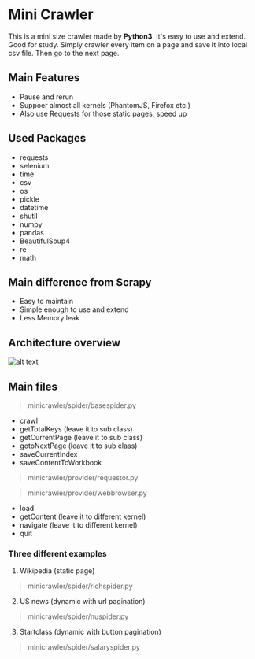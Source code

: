 # Mini Crawler
This is a mini size crawler made by **Python3**. It's easy to use and extend. Good for study.
Simply crawler every item on a page and save it into local csv file. Then go to the next page.

## Main Features
- Pause and rerun
- Suppoer almost all kernels (PhantomJS, Firefox etc.)
- Also use Requests for those static pages, speed up

## Used Packages
- requests
- selenium
- time
- csv
- os
- pickle
- datetime
- shutil
- numpy
- pandas
- BeautifulSoup4
- re
- math

## Main difference from Scrapy
- Easy to maintain
- Simple enough to use and extend
- Less Memory leak

## Architecture overview
![alt text](https://raw.githubusercontent.com/ibio/mini-crawler/master/mini-crawler.png "Mini Crawler")

## Main files
> minicrawler/spider/basespider.py

- crawl
- getTotalKeys (leave it to sub class)
- getCurrentPage (leave it to sub class)
- gotoNextPage (leave it to sub class)
- saveCurrentIndex
- saveContentToWorkbook

> minicrawler/provider/requestor.py

> minicrawler/provider/webbrowser.py

- load
- getContent (leave it to different kernel)
- navigate (leave it to different kernel)
- quit

### Three different examples
1. Wikipedia (static page)
> minicrawler/spider/richspider.py

2. US news (dynamic with url pagination)
> minicrawler/spider/nuspider.py

3. Startclass (dynamic with button pagination)
> minicrawler/spider/salaryspider.py

